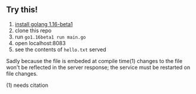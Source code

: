 ## Try this!

1. [install golang 1.16-beta1](https://groups.google.com/g/golang-announce/c/2-Rj3P5uRLs/m/mYxD2RJkAQAJ)
2. clone this repo
3. run `go1.16beta1 run main.go`
4. open localhost:8083
5. see the contents of `hello.txt` served

Sadly because the file is embeded at compile time(1) changes to the file won't be reflected in the server response; the service must be restarted on file changes.

(1) needs citation
